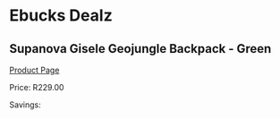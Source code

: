 
# Ebucks Dealz
## Supanova Gisele Geojungle Backpack - Green
[Product Page](https://www.ebucks.com/web/shop/productSelected.do?prodId=1218071403&catId=1218007340)

Price: R229.00

Savings: 


	